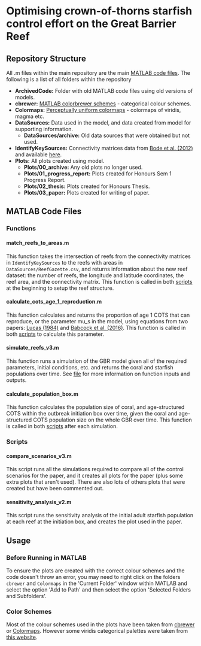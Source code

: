 # Optimising crown-of-thorns starfish control effort on the Great Barrier Reef

## Repository Structure
All .m files within the main repository are the main [MATLAB code files](https://github.com/KanuAgarwal/MathsHonoursCode#matlab-code-files). The following is a list of all folders within the repository

- **ArchivedCode:** Folder with old MATLAB code files using old versions of models.
- **cbrewer:** [MATLAB colorbrewer schemes](https://au.mathworks.com/matlabcentral/fileexchange/34087-cbrewer-colorbrewer-schemes-for-matlab) - categorical colour schemes.
- **Colormaps:** [Perceptually uniform colormaps](https://au.mathworks.com/matlabcentral/fileexchange/51986-perceptually-uniform-colormaps) - colormaps of viridis, magma etc. 
- **DataSources:** Data used in the model, and data created from model for supporting information.
	- **DataSources/archive:** Old data sources that were obtained but not used.
- **IdentifyKeySources:** Connectivity matrices data from [Bode et al. (2012)](https://www.int-res.com/abstracts/meps/v466/p155-166) and available [here](https://github.com/MikeBode/IdentifyKeySources).
- **Plots:** All plots created using model.
	- **Plots/00_archive:** Any old plots no longer used.
	- **Plots/01_progress_report:** Plots created for Honours Sem 1 Progress Report.
	- **Plots/02_thesis:** Plots created for Honours Thesis.
	- **Plots/03_paper:** Plots created for writing of paper.

## MATLAB Code Files

### Functions
#### match_reefs_to_areas.m
This function takes the intersection of reefs from the connectivity matrices in `IdentifyKeySources` to the reefs with areas in `DataSources/ReefGazette.csv`, and returns information about the new reef dataset: the number of reefs, the longitude and latitude coordinates, the reef area, and the connectivity matrix. This function is called in both [scripts](https://github.com/KanuAgarwal/MathsHonoursCode#scripts) at the beginning to setup the reef structure.

#### calculate_cots_age_1_reproduction.m
This function calculates and returns the proportion of age 1 COTS that can reproduce, or the parameter mu_s in the model, using equations from two papers: [Lucas (1984)](https://www.sciencedirect.com/science/article/abs/pii/0022098184902144) and [Babcock et al. (2016)](https://link.springer.com/article/10.1007/s00227-016-3009-5). This function is called in both [scripts](https://github.com/KanuAgarwal/MathsHonoursCode#scripts) to calculate this parameter.

#### simulate_reefs_v3.m
This function runs a simulation of the GBR model given all of the required parameters, initial conditions, etc. and returns the coral and starfish populations over time. See [file](https://github.com/KanuAgarwal/MathsHonoursCode/blob/main/simulate_reefs_v3.m) for more information on function inputs and outputs. 

#### calculate_population_box.m
This function calculates the population size of coral, and age-structured COTS within the outbreak initiation box over time, given the coral and age-structured COTS population size on the whole GBR over time. This function is called in both [scripts](https://github.com/KanuAgarwal/MathsHonoursCode#scripts) after each simulation.

### Scripts

#### compare_scenarios_v3.m
This script runs all the simulations required to compare all of the control scenarios for the paper, and it creates all plots for the paper (plus some extra plots that aren't used). There are also lots of others plots that were created but have been commented out.

#### sensitivity_analysis_v2.m
This script runs the sensitivity analysis of the initial adult starfish population at each reef at the initiation box, and creates the plot used in the paper. 

## Usage
### Before Running in MATLAB
To ensure the plots are created with the correct colour schemes and the code doesn't throw an error, you may need to right click on the folders `cbrewer` and `Colormaps` in the 'Current Folder' window within MATLAB and select the option 'Add to Path' and then select the option 'Selected Folders and Subfolders'.

### Color Schemes
Most of the colour schemes used in the plots have been taken from [cbrewer](https://au.mathworks.com/matlabcentral/fileexchange/34087-cbrewer-colorbrewer-schemes-for-matlab) or [Colormaps](https://au.mathworks.com/matlabcentral/fileexchange/51986-perceptually-uniform-colormaps). However some viridis categorical palettes were taken from [this website](https://waldyrious.net/viridis-palette-generator/).
